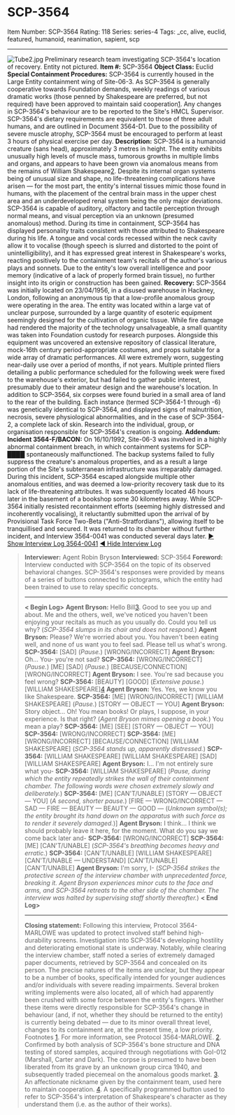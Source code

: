 # SCP-3564
Item Number: SCP-3564
Rating: 118
Series: series-4
Tags: _cc, alive, euclid, featured, humanoid, reanimation, sapient, scp

---

![Tube2.jpg](https://scp-wiki.wdfiles.com/local--files/scp-3564/Tube2.jpg)
Preliminary research team investigating SCP-3564's location of recovery. Entity not pictured.
**Item #:** SCP-3564
**Object Class:** Euclid
**Special Containment Procedures:** SCP-3564 is currently housed in the Large Entity containment wing of Site-06-3. As SCP-3564 is generally cooperative towards Foundation demands, weekly readings of various dramatic works (those penned by Shakespeare are preferred, but not required) have been approved to maintain said cooperation[1](javascript:;). Any changes in SCP-3564's behaviour are to be reported to the Site's HMCL Supervisor.
SCP-3564's dietary requirements are equivalent to those of three adult humans, and are outlined in Document 3564-D1. Due to the possibility of severe muscle atrophy, SCP-3564 must be encouraged to perform at least 3 hours of physical exercise per day.
**Description:** SCP-3564 is a humanoid creature (sans head), approximately 3 metres in height. The entity exhibits unusually high levels of muscle mass, tumorous growths in multiple limbs and organs, and appears to have been grown via anomalous means from the remains of William Shakespeare[2](javascript:;). Despite its internal organ systems being of unusual size and shape, no life-threatening complications have arisen — for the most part, the entity's internal tissues mimic those found in humans, with the placement of the central brain mass in the upper chest area and an underdeveloped renal system being the only major deviations. SCP-3564 is capable of auditory, olfactory and tactile perception through normal means, and visual perception via an unknown (presumed anomalous) method.
During its time in containment, SCP-3564 has displayed personality traits consistent with those attributed to Shakespeare during his life. A tongue and vocal cords recessed within the neck cavity allow it to vocalise (though speech is slurred and distorted to the point of unintelligibility), and it has expressed great interest in Shakespeare's works, reacting positively to the containment team's recitals of the author's various plays and sonnets. Due to the entity's low overall intelligence and poor memory (indicative of a lack of properly formed brain tissue), no further insight into its origin or construction has been gained.
**Recovery:** SCP-3564 was initially located on 23/04/1956, in a disused warehouse in Hackney, London, following an anonymous tip that a low-profile anomalous group were operating in the area. The entity was located within a large vat of unclear purpose, surrounded by a large quantity of esoteric equipment seemingly designed for the cultivation of organic tissue. While fire damage had rendered the majority of the technology unsalvageable, a small quantity was taken into Foundation custody for research purposes.
Alongside this equipment was uncovered an extensive repository of classical literature, mock-16th century period-appropriate costumes, and props suitable for a wide array of dramatic performances. All were extremely worn, suggesting near-daily use over a period of months, if not years. Multiple printed fliers detailing a public performance scheduled for the following week were fixed to the warehouse's exterior, but had failed to gather public interest, presumably due to their amateur design and the warehouse's location.
In addition to SCP-3564, six corpses were found buried in a small area of land to the rear of the building. Each instance (termed SCP-3564-1 through -6) was genetically identical to SCP-3564, and displayed signs of malnutrition, necrosis, severe physiological abnormalities, and in the case of SCP-3564-2, a complete lack of skin.
Research into the individual, group, or organisation responsible for SCP-3564's creation is ongoing.
**Addendum: Incident 3564-F/BACON:** On 16/10/1992, Site-06-3 was involved in a highly abnormal containment breach, in which containment systems for SCP-████ spontaneously malfunctioned. The backup systems failed to fully suppress the creature's anomalous properties, and as a result a large portion of the Site's subterranean infrastructure was irreparably damaged. During this incident, SCP-3564 escaped alongside multiple other anomalous entities, and was deemed a low-priority recovery task due to its lack of life-threatening attributes. It was subsequently located 46 hours later in the basement of a bookshop some 30 kilometres away.
While SCP-3564 initially resisted recontainment efforts (seeming highly distressed and incoherently vocalising), it reluctantly submitted upon the arrival of by Provisional Task Force Two-Beta ("Anti-Stratfordians"), allowing itself to be tranquillised and secured. It was returned to its chamber without further incident, and Interview 3564-0041 was conducted several days later.
[► Show Interview Log 3564-0041](javascript:;)
[◄ Hide Interview Log](javascript:;)
> **Interviewer:** Agent Robin Bryson
> **Interviewed:** SCP-3564
> **Foreword:** Interview conducted with SCP-3564 on the topic of its observed behavioral changes. SCP-3564's responses were provided by means of a series of buttons connected to pictograms, which the entity had been trained to use to relay specific concepts.
> * * *
> **< Begin Log>**
> **Agent Bryson:** Hello Bill[3](javascript:;). Good to see you up and about. Me and the others, well, we've noticed you haven't been enjoying your recitals as much as you usually do. Could you tell us why?
> (_SCP-3564 slumps in its chair and does not respond._)
> **Agent Bryson:** Please? We're worried about you. You haven't been eating well, and none of us want you to feel sad. Please tell us what's wrong.
> **SCP-3564:** [SAD] (_Pause._) [WRONG/INCORRECT]
> **Agent Bryson:** Oh… You- you're not sad?
> **SCP-3564:** [WRONG/INCORRECT] (_Pause._) [ME] [SAD] (_Pause._) [BECAUSE/CONNECTION] [WRONG/INCORRECT]
> **Agent Bryson:** I see. You're sad because you feel wrong?
> **SCP-3564:** [BEAUTY] [GOOD] (_Extensive pause._) [WILLIAM SHAKESPEARE][4](javascript:;)
> **Agent Bryson:** Yes. Yes, we know you like Shakespeare.
> **SCP-3564:** [ME] [WRONG/INCORRECT] [WILLIAM SHAKESPEARE] (_Pause._) [STORY — OBJECT — YOU]
> **Agent Bryson:** Story object… Oh! You mean books! Or plays, I suppose, in your experience. Is that right? (_Agent Bryson mimes opening a book._) You mean a play?
> **SCP-3564:** [ME] [SEE] [STORY — OBJECT — YOU]
> **SCP-3564:** [WRONG/INCORRECT]
> **SCP-3564:** [ME] [WRONG/INCORRECT] [BECAUSE/CONNECTION] [WILLIAM SHAKESPEARE]
> (_SCP-3564 stands up, apparently distressed._)
> **SCP-3564:** [WILLIAM SHAKESPEARE] [WILLIAM SHAKESPEARE] [SAD] [WILLIAM SHAKESPEARE]
> **Agent Bryson:** I… I'm not entirely sure what you-
> **SCP-3564:** [WILLIAM SHAKESPEARE]
> (_Pause, during which the entity repeatedly strikes the wall of their containment chamber. The following words were chosen extremely slowly and deliberately._)
> **SCP-3564:** [ME] [CAN'T/UNABLE] [STORY — OBJECT — YOU] (_A second, shorter pause._) [FIRE — WRONG/INCORRECT — SAD — FIRE — BEAUTY — BEAUTY — GOOD — (_Unknown symbol(s); the entity brought its hand down on the apparatus with such force as to render it severely damaged._)]
> **Agent Bryson:** I think… I think we should probably leave it here, for the moment. What do you say we come back later and-
> **SCP-3564:** [WRONG/INCORRECT]
> **SCP-3564:** [ME] [CAN'T/UNABLE] (_SCP-3564's breathing becomes heavy and erratic._)
> **SCP-3564:** [CAN'T/UNABLE] [WILLIAM SHAKESPEARE] [CAN'T/UNABLE — UNDERSTAND] [CAN'T/UNABLE] [CAN'T/UNABLE]
> **Agent Bryson:** I'm sorry, I-
> (_SCP-3564 strikes the protective screen of the interview chamber with unprecedented force, breaking it. Agent Bryson experiences minor cuts to the face and arms, and SCP-3564 retreats to the other side of the chamber. The interview was halted by supervising staff shortly thereafter._)
> **< End Log>**
> * * *
> **Closing statement:** Following this interview, Protocol 3564-MARLOWE was updated to protect involved staff behind high-durability screens. Investigation into SCP-3564's developing hostility and deteriorating emotional state is underway.
> Notably, while clearing the interview chamber, staff noted a series of extremely damaged paper documents, retrieved by SCP-3564 and concealed on its person. The precise natures of the items are unclear, but they appear to be a number of books, specifically intended for younger audiences and/or individuals with severe reading impairments. Several broken writing implements were also located, all of which had apparently been crushed with some force between the entity's fingers.
> Whether these items were directly responsible for SCP-3564's change in behaviour (and, if not, whether they should be returned to the entity) is currently being debated — due to its minor overall threat level, changes to its containment are, at the present time, a low priority.
Footnotes
[1](javascript:;). For more information, see Protocol 3564-MARLOWE.
[2](javascript:;). Confirmed by both analysis of SCP-3564's bone structure and DNA testing of stored samples, acquired through negotiations with GoI-012 (Marshall, Carter and Dark). The corpse is presumed to have been liberated from its grave by an unknown group circa 1940, and subsequently traded piecemeal on the anomalous goods market.
[3](javascript:;). An affectionate nickname given by the containment team, used here to maintain cooperation.
[4](javascript:;). A specifically programmed button used to refer to SCP-3564's interpretation of Shakespeare's character as they understand them (i.e. as the author of their works).